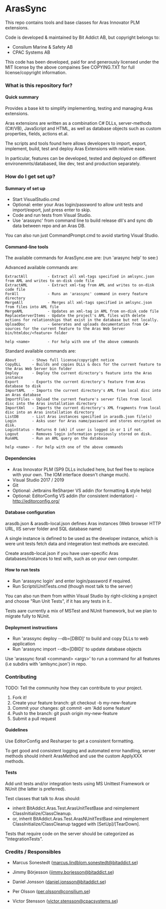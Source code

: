 # ArasSync #

This repo contains tools and base classes for Aras Innovator PLM extensions.

Code is developed & maintained by Bit Addict AB, but copyright belongs to:

* Consilum Marine & Safety AB
* CPAC Systems AB

This code has been developed, paid for and generously licensed under the MIT license by the above compaines
See COPYING.TXT for full license/copyright information.

### What is this repository for? ###

#### Quick summary

Provides a base kit to simplify implementing, testing and managing Aras extensions.

Aras extensions are written as a combination C# DLLs, server-methods (C#/VB), JavaScript and HTML,
as well as database objects such as custom properties, fields, actions et.al.

The scripts and tools found here allows developers to import, export, implement,
build, test and deploy Aras Extensions with relative ease.

In particular, features can be developed, tested and deployed on different environemnts/databased,
like dev, test and production separately.

### How do I get set up? ###

#### Summary of set up

 * Start VisualStudio.cmd
 * Optional: enter your Aras login/password to allow unit tests and import/export, just press enter to skip.
 * Code and run tests from Visual Studio.
 * Use 'arassync' from command line to build release dll's and sync db data between repo and an Aras DB.

You can also run just CommandPrompt.cmd to avoid starting Visual Studio.

#### Command-line tools

The available commands for ArasSync.exe are: (run 'arasync help' to see:)

Advanced available commands are:

    ExtractAll         - Extract all xml-tags specified in amlsync.json from AML and writes to on-disk code file
    ExtractAML         - Extract xml-tag from AML and writes to on-disk code file
    ForAll             - Runs an 'arassync' command in every feature directory
    MergeAll           - Merges all xml-tags specified in amlsync.json from files into AML file
    MergeAML           - Updates an xml-tag in AML from on-disk code file
    ReplaceServerItems - Update the project's AML files with delete actions for relationships that exist in the database but not locally.
    UploadDoc          - Generates and uploads documentation from C#-sources for the current feature to the Aras Web Server bin/htmldoc/<feature> folder

    help <name>        - For help with one of the above commands

Standard available commands are:

    About       - Shows full license/copyright notice
    CopyDLL     - Builds and copies DLLs & docs for the current feature to the Aras Web Server bin folder
    Deploy      - Deploy the current directory's feature into the Aras instance
    Export      - Exports the current directory's feature from Aras database to disk
    ImportAML   - Imports the current directory's AML from local disc into an Aras database
    ImportFiles - Upload the current feature's server files from local disc into the Aras installation directory
    ImportXml   - Imports the current directory's XML fragments from local disc into an Aras installation directory
    ListDB      - List Aras instances specified in arasdb.json file(s)
    Login       - Asks user for Aras name/password and stores encrypted on disk.
    LoginStatus - Returns 0 (ok) if user is logged in or 1 if not.
    Logout      - Removes login information previously stored on disk.
    RunAML      - Run an AML query on the database

    help <name> - For help with one of the above commands

#### Dependencies

 * Aras Innovator PLM (SP9 DLLs included here, but feel free to replace with your own. The IOM interface doesn't change much).
 * Visual Studio 2017 / 2019
 * Git
 * Optional: Jetbrains ReSharper VS addin (for formatting & style help)
 * Optional: EditorConfig VS addin (for consistent indentation)  - http://editorconfig.org/

#### Database configuration

arasdb.json & arasdb-local.json defines Aras instances (Web browser HTTP URL, IIS server folder and SQL database name)

A single instance is defined to be used as the developer instance,
which is were unit tests fetch data and integeration test methods are executed.

Create arasdb-local.json if you have user-specific Aras databases/instances to test with, such as on your own computer.

#### How to run tests

 * Run 'arassync login' and enter login/password if required.
 * Run Scripts\UnitTests.cmd (though most talk to the server)

You can also run them from within Visual Studio by right-clicking a project and choose "Run Unit Tests", if it has any tests in it..

Tests aare currently a mix of MSTest and NUnit framework, but we plan to migrate fully to NUnit.

#### Deployment instructions

 * Run 'arassync deploy --db=[DBID]' to build and copy DLLs to web application
 * Run 'arassync import --db=[DBID]' to update database objects

 Use 'arassync forall \<command> \<args>' to run a command for all features (i.e subdirs with 'amlsync.json') in repo.

### Contributing

TODO: Tell the community how they can contribute to your project.

1. Fork it!
2. Create your feature branch: git checkout -b my-new-feature
3. Commit your changes: git commit -am 'Add some feature'
4. Push to the branch: git push origin my-new-feature
5. Submit a pull request

#### Guidelines

Use EditorConfig and Resharper to get a consistent formatting.

To get good and consistent logging and automated error handling, server methods should
inherit ArasMethod and use the custom ApplyXXX methods.

#### Tests

Add unit tests and/or integration tests using MS Unittest Framework or NUnit (the latter is preferred).

Test classes that talk to Aras should:

* inherit BitAddict.Aras.Test.ArasUnitTestBase and reimplement ClassInitialize/ClassCleanup.
* or, inherit BitAddict.Aras.Test.ArasNUnitTestBase and reimplement ClassInitialize/ClassCleanup tagged with [SetUp]/[TearDown].

Tests that require code on the server should be categorized as "IntegrationTests".


### Credits / Responsibles ###

* Marcus Sonestedt (marcus.lindblom.sonestedt@bitaddict.se)
* Jimmy Börjesson (jimmy.borjesson@bitaddict.se)
* Daniel Jonsson (daniel.jonsson@bitaddict.se)

* Per Olsson (per.olsson@consilium.se)
* Victor Stensson (victor.stensson@cpacsystems.se)
